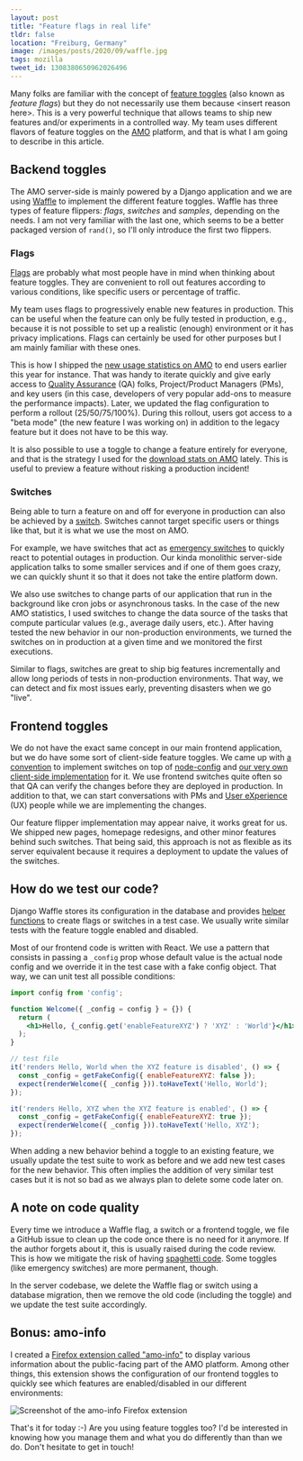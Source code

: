 ```yaml
---
layout: post
title: "Feature flags in real life"
tldr: false
location: "Freiburg, Germany"
image: /images/posts/2020/09/waffle.jpg
tags: mozilla
tweet_id: 1308380650962026496
---
```


Many folks are familiar with the concept of [feature
toggles](https://martinfowler.com/articles/feature-toggles.html) (also known as
_feature flags_) but they do not necessarily use them because &lt;insert reason
here&gt;. This is a very powerful technique that allows teams to ship new
features and/or experiments in a controlled way. My team uses different flavors
of feature toggles on the [AMO](https://addons.mozilla.org) platform, and that
is what I am going to describe in this article.

## Backend toggles

The AMO server-side is mainly powered by a Django application and we are using
[Waffle](https://waffle.readthedocs.io/) to implement the different feature
toggles. Waffle has three types of feature flippers: _flags_, _switches_ and
_samples_, depending on the needs. I am not very familiar with the last one,
which seems to be a better packaged version of `rand()`, so I'll only introduce
the first two flippers.

### Flags

[Flags](https://waffle.readthedocs.io/en/stable/types/flag.html) are probably
what most people have in mind when thinking about feature toggles. They are
convenient to roll out features according to various conditions, like specific
users or percentage of traffic.

My team uses flags to progressively enable new features in production. This can
be useful when the feature can only be fully tested in production, e.g., because
it is not possible to set up a realistic (enough) environment or it has privacy
implications. Flags can certainly be used for other purposes but I am mainly
familiar with these ones.

This is how I shipped the [new usage statistics on
AMO](https://blog.mozilla.org/addons/2020/06/10/improvements-to-statistics-processing-on-amo/)
to end users earlier this year for instance. That was handy to iterate quickly
and give early access to [Quality
Assurance](https://en.wikipedia.org/wiki/Quality_assurance) (QA) folks,
Project/Product Managers (PMs), and key users (in this case, developers of very
popular add-ons to measure the performance impacts). Later, we updated the flag
configuration to perform a rollout (25/50/75/100%). During this rollout, users
got access to a "beta mode" (the new feature I was working on) in addition to
the legacy feature but it does not have to be this way.

It is also possible to use a toggle to change a feature entirely for everyone,
and that is the strategy I used for the [download stats on
AMO](https://blog.mozilla.org/addons/2020/09/17/download-statistics-update/)
lately. This is useful to preview a feature without risking a production
incident!

### Switches

Being able to turn a feature on and off for everyone in production can also be
achieved by a
[switch](https://waffle.readthedocs.io/en/stable/types/switch.html). Switches
cannot target specific users or things like that, but it is what we use the most
on AMO.

For example, we have switches that act as [emergency
switches](https://en.wikipedia.org/wiki/Kill_switch) to quickly react to
potential outages in production. Our kinda monolithic server-side application
talks to some smaller services and if one of them goes crazy, we can quickly
shunt it so that it does not take the entire platform down.

We also use switches to change parts of our application that run in the
background like cron jobs or asynchronous tasks. In the case of the new AMO
statistics, I used switches to change the data source of the tasks that compute
particular values (e.g., average daily users, etc.). After having tested the new
behavior in our non-production environments, we turned the switches on in
production at a given time and we monitored the first executions.

Similar to flags, switches are great to ship big features incrementally and
allow long periods of tests in non-production environments. That way, we can
detect and fix most issues early, preventing disasters when we go "live".

## Frontend toggles

We do not have the exact same concept in our main frontend application, but we
do have some sort of client-side feature toggles. We came up with [a
convention](https://github.com/mozilla/addons-frontend/issues/6362) to implement
switches on top of [node-config](https://github.com/lorenwest/node-config) and
[our very own client-side
implementation](https://github.com/mozilla/addons-frontend/blob/79b846383e639f51f6e78d989348c057e2bad203/src/core/client/config.js)
for it. We use frontend switches quite often so that QA can verify the changes
before they are deployed in production. In addition to that, we can start
conversations with PMs and [User
eXperience](https://en.wikipedia.org/wiki/User_experience) (UX) people while we
are implementing the changes.

Our feature flipper implementation may appear naive, it works great for us. We
shipped new pages, homepage redesigns, and other minor features behind such
switches. That being said, this approach is not as flexible as its server
equivalent because it requires a deployment to update the values of the
switches.

## How do we test our code?

Django Waffle stores its configuration in the database and provides [helper
functions](https://waffle.readthedocs.io/en/stable/testing/automated.html) to
create flags or switches in a test case. We usually write similar tests with the
feature toggle enabled and disabled.

Most of our frontend code is written with React. We use a pattern that consists
in passing a `_config` prop whose default value is the actual node config and we
override it in the test case with a fake config object. That way, we can unit
test all possible conditions:

```jsx
import config from 'config';

function Welcome({ _config = config } = {}) {
  return (
    <h1>Hello, {_config.get('enableFeatureXYZ') ? 'XYZ' : 'World'}</h1>
  );
}
```

```js
// test file
it('renders Hello, World when the XYZ feature is disabled', () => {
  const _config = getFakeConfig({ enableFeatureXYZ: false });
  expect(renderWelcome({ _config })).toHaveText('Hello, World');
});

it('renders Hello, XYZ when the XYZ feature is enabled', () => {
  const _config = getFakeConfig({ enableFeatureXYZ: true });
  expect(renderWelcome({ _config })).toHaveText('Hello, XYZ');
});
```

When adding a new behavior behind a toggle to an existing feature, we usually
update the test suite to work as before and we add new test cases for the new
behavior. This often implies the addition of very similar test cases but it is
not so bad as we always plan to delete some code later on.

## A note on code quality

Every time we introduce a Waffle flag, a switch or a frontend toggle, we file a
GitHub issue to clean up the code once there is no need for it anymore. If the
author forgets about it, this is usually raised during the code review. This is
how we mitigate the risk of having [spaghetti
code](https://en.wikipedia.org/wiki/Spaghetti_code). Some toggles (like
emergency switches) are more permanent, though.

In the server codebase, we delete the Waffle flag or switch using a database
migration, then we remove the old code (including the toggle) and we update the
test suite accordingly.

## Bonus: amo-info

I created a [Firefox extension called
"amo-info"](https://addons.mozilla.org/en-US/firefox/addon/amo-info/?utm_source=williamdurand.fr&utm_medium=referral&utm_content=featureflags)
to display various information about the public-facing part of the AMO platform.
Among other things, this extension shows the configuration of our frontend
toggles to quickly see which features are enabled/disabled in our different
environments:

![Screenshot of the amo-info Firefox extension](/images/posts/2020/09/amo-info.png)

That's it for today :-) Are you using feature toggles too? I'd be interested in
knowing how you manage them and what you do differently than than we do. Don't
hesitate to get in touch!
